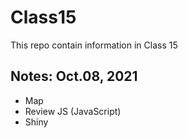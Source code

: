 # Class15
  This repo contain information in Class 15
  
## Notes: Oct.08, 2021
  - Map
  - Review JS (JavaScript)
  - Shiny
